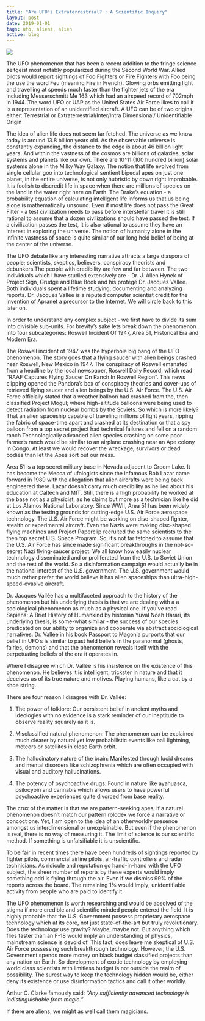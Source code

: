 ```yaml
---
title: "Are UFO's Extraterrestrial? : A Scientific Inquiry"
layout: post
date: 2019-01-01
tags: ufo, aliens, alien
active: blog
---
```


![](https://static01.nyt.com/images/2018/01/02/science/02SCI-OVERBYE1/02SCI-OVERBYE1-jumbo.jpg?quality=90&auto=webp)

The UFO phenomenon that has been a recent addition to the fringe science zeitgeist most notably popularized during the Second World War. Allied pilots would report sightings of Foo Fighters or Fire Fighters with Foo being the use the word Feu (meaning Fire in French). Glowing orbs emitting light and travelling at speeds much faster than the fighter jets of the era including Messerschmitt Me 163 which had an airspeed record of 702mph in 1944. The word UFO or UAP as the United States Air Force likes to call it is a representation of an unidentified aircraft. A UFO can be of two origins either: Terrestrial or Extraterrestrial/Inter/Intra Dimensional/ Unidentifiable Origin

The idea of alien life does not seem far fetched. The universe as we know today is around 13.8 billion years old. As the observable universe is constantly expanding, the distance to the edge is about 46 billion light years. And within the vastness of the cosmos are billions of galaxies, solar systems and planets like our own. There are 10^11 (100 hundred billion) solar systems alone in the Milky Way Galaxy. The notion that life evolved from single cellular goo into technological sentient bipedal apes on just one planet, in the entire universe, is not only hubristic by down right improbable. It is foolish to discredit life in space when there are millions of species on the land in the water right here on Earth. The Drake’s equation - a probability equation of calculating intelligent life informs us that us being alone is mathematically unsound. Even if most life does not pass the Great Filter - a test civilization needs to pass before interstellar travel it is still rational to assume that a dozen civilizations should have passed the test. If a civilization passes the test, it is also rational to assume they have an interest in exploring the universe. The notion of humanity alone in the infinite vastness of space is quite similar of our long held belief of being at the center of the universe.

The UFO debate like any interesting narrative attracts a large diaspora of people; scientists, skeptics, believers, conspiracy theorists and debunkers.The people with credibility are few and far between. The two individuals which I have studied extensively are - Dr. J. Allen Hynek of Project Sign, Grudge and Blue Book and his protégé Dr. Jacques Vallée. Both individuals spent a lifetime studying, documenting and analyzing reports. Dr. Jacques Vallée is a reputed computer scientist credit for the invention of Apranet a precursor to the Internet.
We will circle back to this later on.

In order to understand any complex subject - we first have to divide its sum into divisible sub-units. For brevity’s sake lets break down the phenomenon into four subcategories: Roswell Incident Of 1947, Area 51, Historical Era and Modern Era.

The Roswell incident of 1947 was the hyperbole big bang of the UFO phenomenon. The story goes that a flying saucer with alien beings crashed near Roswell, New Mexico in 1947. The conspiracy of Roswell emanated from a headline by the local newspaper, Roswell Daily Record, which read “RAAF Captures Flying Saucer On Ranch In Roswell Region”. This news clipping opened the Pandora’s box of conspiracy theories and cover-ups of retrieved flying saucer and alien beings by the U.S. Air Force. The U.S. Air Force officially stated that a weather balloon had crashed from the, then classified Project Mogul; where high-altitude balloons were being used to detect radiation from nuclear bombs by the Soviets. So which is more likely? That an alien spaceship capable of traveling millions of light years, ripping the fabric of space-time apart and crashed at its destination or that a spy balloon from a top secret project had technical failures and fell on a random ranch Technologically advanced alien species crashing on some poor farmer’s ranch would be similar to an airplane crashing near an Ape colony in Congo. At least we would recover the wreckage, survivors or dead bodies than let the Apes sort out our mess.

Area 51 is a top secret military base in Nevada adjacent to Groom Lake. It has become the Mecca of ufologists since the infamous Bob Lazar came forward in 1989 with the allegation that alien aircrafts were being back engineered there. Lazar doesn’t carry much credibility as he lied about his education at Caltech and MIT. Still, there is a high probability he worked at the base not as a physicist, as he claims but more as a technician like he did at Los Alamos National Laboratory. Since WWII, Area 51 has been widely known as the testing grounds for cutting-edge U.S. Air Force aerospace technology. The U.S. Air Force might be working on disc-shaped fighter, stealth or experimental aircraft. Even the Nazis were making disc-shaped flying machines and Project Paperclip recruited the same scientists to the then top secret U.S. Space Program. So, it’s not far fetched to assume that the U.S. Air Force has since made significant breakthroughs in the not-so-secret Nazi flying-saucer project. We all know how easily nuclear technology disseminated and or proliferated from the U.S. to Soviet Union and the rest of the world. So a disinformation campaign would actually be in the national interest of the U.S. government. The U.S. government would much rather prefer the world believe it has alien spaceships than ultra-high-speed-evasive aircraft.

Dr. Jacques Vallée has a multifaceted approach to the history of the phenomenon but his underlying thesis is that we are dealing with a a sociological phenomenon as much as a physical one. If you've read Sapiens: A Brief History of Humankind by historian Yuval Noah Harari, its underlying thesis, is some-what similar - the success of our species predicated on our ability to organize and cooperate via abstract sociological narratives. Dr. Vallée in his book Passport to Magonia purports that our belief in UFO’s is similar to past held beliefs in the paranormal (ghosts, fairies, demons) and that the phenomenon reveals itself with the perpetuating beliefs of the era it operates in.

Where I disagree which Dr. Vallée is his insistence on the existence of this phenomenon. He believes it is intelligent, trickster in nature and that it deceives us of its true nature and motives. Playing humans, like a cat by a shoe string.

There are four reason I disagree with Dr. Vallée:

1. The power of folklore: Our persistent belief in ancient myths and ideologies with no evidence is a stark reminder of our ineptitude to observe reality squarely as it is.

2. Misclassified natural phenomenon: The phenomenon can be explained much clearer by natural yet low probabilistic events like ball lightning, meteors or satellites in close Earth orbit.

3. The hallucinatory nature of the brain: Manifested through lucid dreams and mental disorders like schizophrenia which are often occupied with visual and auditory hallucinations.

4. The potency of psychoactive drugs: Found in nature like ayahuasca, psilocybin and cannabis which allows users to have powerful psychoactive experiences quite divorced from base reality.

The crux of the matter is that we are pattern-seeking apes, if a natural phenomenon doesn’t match our pattern rolodex we force a narrative or concoct one. Yet, I am open to the idea of an otherworldly presence amongst us interdimensional or unexplainable. But even if the phenomenon is real, there is no way of measuring it. The limit of science is our scientific method. If something is unfalsifiable it is unscientific.

To be fair in recent times there have been hundreds of sightings reported by fighter pilots, commercial airline pilots, air-traffic controllers and radar technicians. As ridicule and reputation go hand-in-hand with the UFO subject, the sheer number of reports by these experts would imply something odd is flying through the air. Even if we dismiss 99% of the reports across the board. The remaining 1% would imply; unidentifiable activity from people who are paid to identify it.

The UFO phenomenon is worth researching and would be absolved of the stigma if more credible and scientific minded people entered the field.  It is highly probable that the U.S. Government possess proprietary aerospace technology which at its core, not just state-of-the-art but truly revolutionary. Does the technology use gravity? Maybe, maybe not. But anything which flies faster than an F-18 would imply an understanding of physics, mainstream science is devoid of. This fact, does leave me skeptical of U.S. Air Force possessing such breakthrough technology. However, the U.S. Government spends more money on black budget classified projects than any nation on Earth. So development of exotic technology by employing world class scientists with limitless budget is not outside the realm of possibility. The surest way to keep the technology hidden would be, either deny its existence or use disinformation tactics and call it other worldly. 

Arthur C. Clarke famously said: *“Any sufficiently advanced technology is indistinguishable from magic.”*

If there are aliens, we might as well call them magicians.
